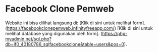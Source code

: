 # Facebook Clone Pemweb

Website ini bisa dilihat langsung di:
[Klik di sini untuk melihat form]. (https://facebookclonepemweb.infinityfreeapp.com/)
[Klik di sini untuk melihat database yang digunakan oleh form]. (https://php-myadmin.net/sql.php?db=if0_40180786_sqlfacebookclone&table=users&pos=0).
